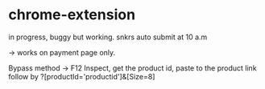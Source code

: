 # chrome-extension

in progress, buggy but working. 
snkrs auto submit at 10 a.m

-> works on payment page only. 

Bypass method -> F12 Inspect, get the product id, paste to the product link follow by ?[productId='productid']&[Size=8]

